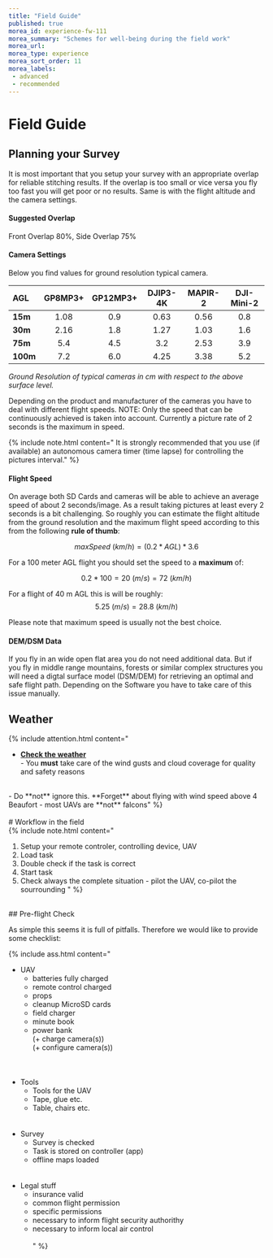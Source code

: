 ```yaml
---
title: "Field Guide"
published: true
morea_id: experience-fw-111
morea_summary: "Schemes for well-being during the field work"
morea_url: 
morea_type: experience
morea_sort_order: 11
morea_labels:
 - advanced
 - recommended
---
```


# Field Guide

## Planning your Survey

It is most important that you setup your survey with an appropriate overlap for reliable stitching results. If the overlap is too small or vice versa you fly too fast you will get poor or no results. Same is with the flight altitude and the camera settings. 

#### Suggested Overlap

Front Overlap 80%,  Side Overlap 75%

#### Camera Settings


Below you find values for ground resolution typical camera. 

|AGL|GP8MP3+|GP12MP3+|DJIP3-4K |MAPIR-2|DJI-Mini-2|
|:--  |:--:  |:--:  |:--:  |:--:  |:--:  |
|**15m**|1.08|0.9|0.63|0.56|0.8|
|**30m**|2.16|1.8|1.27|1.03|1.6|
|**75m**|5.4|4.5|3.2|2.53|3.9|
|**100m**|7.2|6.0|4.25|3.38|5.2|

*Ground Resolution of typical cameras in cm with respect to the above surface level.*


Depending on the product and manufacturer of the cameras you have to deal with different flight speeds. NOTE: Only the speed that can be continuously achieved is taken into account. Currently a picture rate of 2 seconds is the maximum in speed.

{% include note.html content=" It is strongly recommended that you use (if available) an autonomous camera timer (time lapse) for controlling the pictures interval."
%}

#### Flight Speed

On average both SD Cards and cameras will be able to achieve an average speed of about 2 seconds/image. As a result taking pictures at least every 2 seconds is a bit challenging. So roughly you can estimate the flight altitude from the ground resolution and the maximum flight speed according to this from the following **rule of thumb**:

$$maxSpeed~(km/h) = (0.2 * AGL)*3.6$$

For a 100 meter AGL flight you should set the speed to a **maximum** of:

$$0.2 * 100 = 20~(m/s) = 72~(km/h)$$ 

For a flight of 40 m AGL this is will be roughly: $$5.25~(m/s) = 28.8~(km/h)$$

Please note that maximum speed is usually not the best choice.

#### DEM/DSM Data
If you fly in an wide open flat area you do not need additional data. But if you fly in middle range mountains, forests or similar complex structures you will need a digtal surface model (DSM/DEM) for retrieving an optimal and safe flight path. Depending on the Software you have to take care of this issue manually.

## Weather
{% include attention.html content="  <br>
- **[Check the weather](https://www.windy.com/?50.117,8.684,5)**
<br>- You **must** take care of the wind gusts and cloud coverage for quality and safety reasons
<br>
- Do **not** ignore this. **Forget** about flying with wind speed above 4 Beaufort - most UAVs are **not** falcons"
%}
<br><br>
# Workflow in the field 
<br>
{% include note.html content=" 

1. Setup your remote controler, controlling device, UAV <br>
2. Load task <br>
3. Double check if the task is correct
4. Start task <br>
5. Check always the complete situation - pilot the UAV, co-pilot the sourrounding
"
%}
<br>
## Pre-flight Check

As simple this seems it is full of pitfalls. Therefore we would like to provide some checklist:


{% include ass.html content=" 
* UAV <br>
    + batteries fully charged <br>
    + remote control charged <br>
    + props <br>
    + cleanup MicroSD cards<br>
    + field charger<br>
    + minute book<br>
    + power bank<br>
    (+ charge camera(s)) <br>
    (+ configure camera(s))<br>    
<br><br>
* Tools<br>
    + Tools for the UAV<br>
    + Tape, glue etc.<br>
    + Table, chairs etc.<br>
<br><br>
* Survey<br>
    + Survey is checked<br>
    + Task is stored on controller (app)<br>
    + offline maps loaded<br>
<br><br>
* Legal stuff<br>
    + insurance valid<br>
    + common flight permission<br>
    + specific permissions<br>
    + necessary to inform flight security authorithy<br>
    + necessary to inform local air control<br>
<br>"
%}

